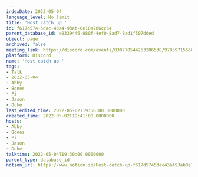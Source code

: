```yaml
---
indexDate: 2022-05-04
language_level: No limit
title: 'Host catch up '
id: f617d574-5dac-43a4-93ab-0e18a766cc64
parent_database_id: e9339446-880f-4ef0-8ad7-8ad1f507dded
object: page
archived: false
meeting_link: https://discord.com/events/830770544253206538/970597156681568276
platform: Discord
name: 'Host catch up '
tags:
- Talk
- 2022-05-04
- Abby
- Bones
- Pi
- Jason
- Duke
last_edited_time: 2022-05-02T19:56:00.0000000
created_time: 2022-05-02T19:41:00.0000000
hosts:
- Abby
- Bones
- Pi
- Jason
- Duke
talktime: 2022-05-04T19:30:00.0000000
parent_type: database_id
notion_url: https://www.notion.so/Host-catch-up-f617d5745dac43a493ab0e18a766cc64
---
```





